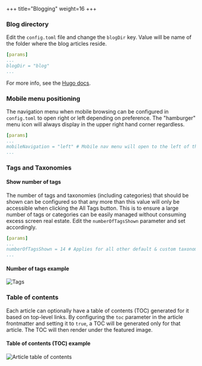 +++
title="Blogging"
weight=16
+++

### Blog directory

Edit the `config.toml` file and change the `blogDir` key. Value will be name of the folder where the blog articles
reside.

```yaml
[params]
...
blogDir = "blog"
...
```

For more info, see the [Hugo docs](https://gohugo.io/functions/where/#mainsections).

### Mobile menu positioning

The navigation menu when mobile browsing can be configured in `config.toml` to open right or left depending on
preference. The "hamburger" menu icon will always display in the upper right hand corner regardless.

```yaml
[params]
...
mobileNavigation = "left" # Mobile nav menu will open to the left of the screen.
...
```

### Tags and Taxonomies

#### Show number of tags

The number of tags and taxonomies (including categories) that should be shown can be configured so that any more than
this value will only be accessible when clicking the All Tags button. This is to ensure a large number of tags or
categories can be easily managed without consuming excess screen real estate. Edit the `numberOfTagsShown` parameter and
set accordingly.

```yaml
[params]
...
numberOfTagsShown = 14 # Applies for all other default & custom taxonomies. e.g categories, brands see https://gohugo.io/content-management/taxonomies#what-is-a-taxonomy
...
```

#### Number of tags example

![Tags](../../../images/clarity/tags.png)

<!-- mark -->

### Table of contents

Each article can optionally have a table of contents (TOC) generated for it based on top-level links. By configuring
the `toc` parameter in the article frontmatter and setting it to `true`, a TOC will be generated only for that article.
The TOC will then render under the featured image.

#### Table of contents (TOC) example

![Article table of contents](../../../images/clarity/article-toc.png)
